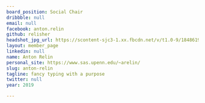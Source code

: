```yaml
---
board_position: Social Chair
dribbble: null
email: null
facebook: anton.relin
github: relisher
headshot_jpg_url: https://scontent-sjc3-1.xx.fbcdn.net/v/t1.0-9/18486196_1667774729903332_4101737829813267323_n.jpg?_nc_cat=0&oh=f1c43d81f77207c29827e9c728dc4f09&oe=5BDC2884
layout: member_page
linkedin: null
name: Anton Relin
personal_site: https://www.sas.upenn.edu/~arelin/
slug: anton-relin
tagline: fancy typing with a purpose
twitter: null
year: 2019

---
```


